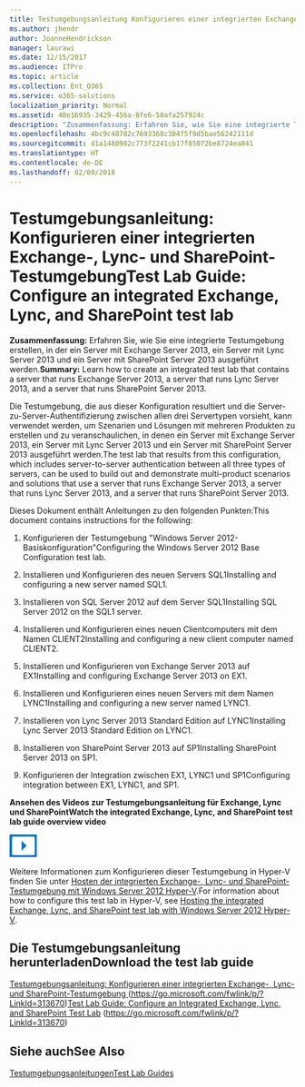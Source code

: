 ```yaml
---
title: Testumgebungsanleitung Konfigurieren einer integrierten Exchange-, Lync- und SharePoint-Testumgebung
ms.author: jhendr
author: JoanneHendrickson
manager: laurawi
ms.date: 12/15/2017
ms.audience: ITPro
ms.topic: article
ms.collection: Ent_O365
ms.service: o365-solutions
localization_priority: Normal
ms.assetid: 48e16935-3429-456a-8fe6-50afa257924c
description: "Zusammenfassung: Erfahren Sie, wie Sie eine integrierte Testumgebung erstellen, in der ein Server mit Exchange Server 2013, ein Server mit Lync Server 2013 und ein Server mit SharePoint Server 2013 ausgeführt werden."
ms.openlocfilehash: 4bc9c48782c7693368c304f5f9d5bae56242111d
ms.sourcegitcommit: d1a1480982c773f2241cb17f85072be8724ea841
ms.translationtype: HT
ms.contentlocale: de-DE
ms.lasthandoff: 02/09/2018
---
```

# <a name="test-lab-guide-configure-an-integrated-exchange-lync-and-sharepoint-test-lab"></a><span data-ttu-id="e4d50-103">Testumgebungsanleitung: Konfigurieren einer integrierten Exchange-, Lync- und SharePoint-Testumgebung</span><span class="sxs-lookup"><span data-stu-id="e4d50-103">Test Lab Guide: Configure an integrated Exchange, Lync, and SharePoint test lab</span></span>

 <span data-ttu-id="e4d50-104">**Zusammenfassung:** Erfahren Sie, wie Sie eine integrierte Testumgebung erstellen, in der ein Server mit Exchange Server 2013, ein Server mit Lync Server 2013 und ein Server mit SharePoint Server 2013 ausgeführt werden.</span><span class="sxs-lookup"><span data-stu-id="e4d50-104">**Summary:** Learn how to create an integrated test lab that contains a server that runs Exchange Server 2013, a server that runs Lync Server 2013, and a server that runs SharePoint Server 2013.</span></span>
  
<span data-ttu-id="e4d50-105">Die Testumgebung, die aus dieser Konfiguration resultiert und die Server-zu-Server-Authentifizierung zwischen allen drei Servertypen vorsieht, kann verwendet werden, um Szenarien und Lösungen mit mehreren Produkten zu erstellen und zu veranschaulichen, in denen ein Server mit Exchange Server 2013, ein Server mit Lync Server 2013 und ein Server mit SharePoint Server 2013 ausgeführt werden.</span><span class="sxs-lookup"><span data-stu-id="e4d50-105">The test lab that results from this configuration, which includes server-to-server authentication between all three types of servers, can be used to build out and demonstrate multi-product scenarios and solutions that use a server that runs Exchange Server 2013, a server that runs Lync Server 2013, and a server that runs SharePoint Server 2013.</span></span>
  
<span data-ttu-id="e4d50-106">Dieses Dokument enthält Anleitungen zu den folgenden Punkten:</span><span class="sxs-lookup"><span data-stu-id="e4d50-106">This document contains instructions for the following:</span></span>
  
1. <span data-ttu-id="e4d50-107">Konfigurieren der Testumgebung "Windows Server 2012-Basiskonfiguration"</span><span class="sxs-lookup"><span data-stu-id="e4d50-107">Configuring the Windows Server 2012 Base Configuration test lab.</span></span>
    
2. <span data-ttu-id="e4d50-108">Installieren und Konfigurieren des neuen Servers SQL1</span><span class="sxs-lookup"><span data-stu-id="e4d50-108">Installing and configuring a new server named SQL1.</span></span>
    
3. <span data-ttu-id="e4d50-109">Installieren von SQL Server 2012 auf dem Server SQL1</span><span class="sxs-lookup"><span data-stu-id="e4d50-109">Installing SQL Server 2012 on the SQL1 server.</span></span>
    
4. <span data-ttu-id="e4d50-110">Installieren und Konfigurieren eines neuen Clientcomputers mit dem Namen CLIENT2</span><span class="sxs-lookup"><span data-stu-id="e4d50-110">Installing and configuring a new client computer named CLIENT2.</span></span>
    
5. <span data-ttu-id="e4d50-111">Installieren und Konfigurieren von Exchange Server 2013 auf EX1</span><span class="sxs-lookup"><span data-stu-id="e4d50-111">Installing and configuring Exchange Server 2013 on EX1.</span></span>
    
6. <span data-ttu-id="e4d50-112">Installieren und Konfigurieren eines neuen Servers mit dem Namen LYNC1</span><span class="sxs-lookup"><span data-stu-id="e4d50-112">Installing and configuring a new server named LYNC1.</span></span>
    
7. <span data-ttu-id="e4d50-113">Installieren von Lync Server 2013 Standard Edition auf LYNC1</span><span class="sxs-lookup"><span data-stu-id="e4d50-113">Installing Lync Server 2013 Standard Edition on LYNC1.</span></span>
    
8. <span data-ttu-id="e4d50-114">Installieren von SharePoint Server 2013 auf SP1</span><span class="sxs-lookup"><span data-stu-id="e4d50-114">Installing SharePoint Server 2013 on SP1.</span></span>
    
9. <span data-ttu-id="e4d50-115">Konfigurieren der Integration zwischen EX1, LYNC1 und SP1</span><span class="sxs-lookup"><span data-stu-id="e4d50-115">Configuring integration between EX1, LYNC1, and SP1.</span></span>
    
<span data-ttu-id="e4d50-116">**Ansehen des Videos zur Testumgebungsanleitung für Exchange, Lync und SharePoint**</span><span class="sxs-lookup"><span data-stu-id="e4d50-116">**Watch the integrated Exchange, Lync, and SharePoint test lab guide overview video**</span></span>

![Videosymbol (Wiedergabetaste)](images/mod_icon_video_M.png)
  
<span data-ttu-id="e4d50-118">Weitere Informationen zum Konfigurieren dieser Testumgebung in Hyper-V finden Sie unter [Hosten der integrierten Exchange-, Lync- und SharePoint-Testumgebung mit Windows Server 2012 Hyper-V](https://social.technet.microsoft.com/wiki/contents/articles/18483.hosting-the-integrated-exchange-lync-and-sharepoint-test-lab-with-windows-server-2012-hyper-v.aspx).</span><span class="sxs-lookup"><span data-stu-id="e4d50-118">For information about how to configure this test lab in Hyper-V, see [Hosting the integrated Exchange, Lync, and SharePoint test lab with Windows Server 2012 Hyper-V](https://social.technet.microsoft.com/wiki/contents/articles/18483.hosting-the-integrated-exchange-lync-and-sharepoint-test-lab-with-windows-server-2012-hyper-v.aspx).</span></span>
  
## <a name="download-the-test-lab-guide"></a><span data-ttu-id="e4d50-119">Die Testumgebungsanleitung herunterladen</span><span class="sxs-lookup"><span data-stu-id="e4d50-119">Download the test lab guide</span></span>

<span data-ttu-id="e4d50-120">[Testumgebungsanleitung: Konfigurieren einer integrierten Exchange-, Lync- und SharePoint-Testumgebung ](https://go.microsoft.com/fwlink/p/?LinkId=313670) (https://go.microsoft.com/fwlink/p/?LinkId=313670)</span><span class="sxs-lookup"><span data-stu-id="e4d50-120">[Test Lab Guide: Configure an Integrated Exchange, Lync, and SharePoint Test Lab](https://go.microsoft.com/fwlink/p/?LinkId=313670) (https://go.microsoft.com/fwlink/p/?LinkId=313670)</span></span>
  
## <a name="see-also"></a><span data-ttu-id="e4d50-121">Siehe auch</span><span class="sxs-lookup"><span data-stu-id="e4d50-121">See Also</span></span>

[<span data-ttu-id="e4d50-122">Testumgebungsanleitungen</span><span class="sxs-lookup"><span data-stu-id="e4d50-122">Test Lab Guides</span></span>](https://go.microsoft.com/fwlink/p/?LinkId=202817)




